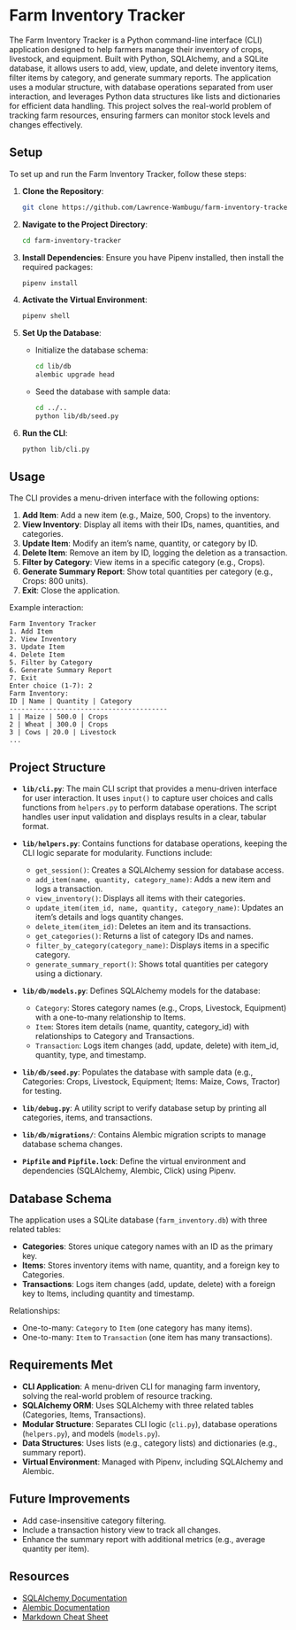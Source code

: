 # Farm Inventory Tracker

The Farm Inventory Tracker is a Python command-line interface (CLI) application designed to help farmers manage their inventory of crops, livestock, and equipment. Built with Python, SQLAlchemy, and a SQLite database, it allows users to add, view, update, and delete inventory items, filter items by category, and generate summary reports. The application uses a modular structure, with database operations separated from user interaction, and leverages Python data structures like lists and dictionaries for efficient data handling. This project solves the real-world problem of tracking farm resources, ensuring farmers can monitor stock levels and changes effectively.

## Setup

To set up and run the Farm Inventory Tracker, follow these steps:

1. **Clone the Repository**:
   ```bash
   git clone https://github.com/Lawrence-Wambugu/farm-inventory-tracker.git
   ```
   

2. **Navigate to the Project Directory**:
   ```bash
   cd farm-inventory-tracker
   ```

3. **Install Dependencies**:
   Ensure you have Pipenv installed, then install the required packages:
   ```bash
   pipenv install
   ```

4. **Activate the Virtual Environment**:
   ```bash
   pipenv shell
   ```

5. **Set Up the Database**:
   - Initialize the database schema:
     ```bash
     cd lib/db
     alembic upgrade head
     ```
   - Seed the database with sample data:
     ```bash
     cd ../..
     python lib/db/seed.py
     ```

6. **Run the CLI**:
   ```bash
   python lib/cli.py
   ```

## Usage

The CLI provides a menu-driven interface with the following options:
1. **Add Item**: Add a new item (e.g., Maize, 500, Crops) to the inventory.
2. **View Inventory**: Display all items with their IDs, names, quantities, and categories.
3. **Update Item**: Modify an item’s name, quantity, or category by ID.
4. **Delete Item**: Remove an item by ID, logging the deletion as a transaction.
5. **Filter by Category**: View items in a specific category (e.g., Crops).
6. **Generate Summary Report**: Show total quantities per category (e.g., Crops: 800 units).
7. **Exit**: Close the application.

Example interaction:
```
Farm Inventory Tracker
1. Add Item
2. View Inventory
3. Update Item
4. Delete Item
5. Filter by Category
6. Generate Summary Report
7. Exit
Enter choice (1-7): 2
Farm Inventory:
ID | Name | Quantity | Category
----------------------------------------
1 | Maize | 500.0 | Crops
2 | Wheat | 300.0 | Crops
3 | Cows | 20.0 | Livestock
...
```

## Project Structure

- **`lib/cli.py`**:
  The main CLI script that provides a menu-driven interface for user interaction. It uses `input()` to capture user choices and calls functions from `helpers.py` to perform database operations. The script handles user input validation and displays results in a clear, tabular format.

- **`lib/helpers.py`**:
  Contains functions for database operations, keeping the CLI logic separate for modularity. Functions include:
  - `get_session()`: Creates a SQLAlchemy session for database access.
  - `add_item(name, quantity, category_name)`: Adds a new item and logs a transaction.
  - `view_inventory()`: Displays all items with their categories.
  - `update_item(item_id, name, quantity, category_name)`: Updates an item’s details and logs quantity changes.
  - `delete_item(item_id)`: Deletes an item and its transactions.
  - `get_categories()`: Returns a list of category IDs and names.
  - `filter_by_category(category_name)`: Displays items in a specific category.
  - `generate_summary_report()`: Shows total quantities per category using a dictionary.

- **`lib/db/models.py`**:
  Defines SQLAlchemy models for the database:
  - `Category`: Stores category names (e.g., Crops, Livestock, Equipment) with a one-to-many relationship to Items.
  - `Item`: Stores item details (name, quantity, category_id) with relationships to Category and Transactions.
  - `Transaction`: Logs item changes (add, update, delete) with item_id, quantity, type, and timestamp.

- **`lib/db/seed.py`**:
  Populates the database with sample data (e.g., Categories: Crops, Livestock, Equipment; Items: Maize, Cows, Tractor) for testing.

- **`lib/debug.py`**:
  A utility script to verify database setup by printing all categories, items, and transactions.

- **`lib/db/migrations/`**:
  Contains Alembic migration scripts to manage database schema changes.

- **`Pipfile` and `Pipfile.lock`**:
  Define the virtual environment and dependencies (SQLAlchemy, Alembic, Click) using Pipenv.

## Database Schema

The application uses a SQLite database (`farm_inventory.db`) with three related tables:
- **Categories**: Stores unique category names with an ID as the primary key.
- **Items**: Stores inventory items with name, quantity, and a foreign key to Categories.
- **Transactions**: Logs item changes (add, update, delete) with a foreign key to Items, including quantity and timestamp.

Relationships:
- One-to-many: `Category` to `Item` (one category has many items).
- One-to-many: `Item` to `Transaction` (one item has many transactions).

## Requirements Met

- **CLI Application**: A menu-driven CLI for managing farm inventory, solving the real-world problem of resource tracking.
- **SQLAlchemy ORM**: Uses SQLAlchemy with three related tables (Categories, Items, Transactions).
- **Modular Structure**: Separates CLI logic (`cli.py`), database operations (`helpers.py`), and models (`models.py`).
- **Data Structures**: Uses lists (e.g., category lists) and dictionaries (e.g., summary report).
- **Virtual Environment**: Managed with Pipenv, including SQLAlchemy and Alembic.

## Future Improvements

- Add case-insensitive category filtering.
- Include a transaction history view to track all changes.
- Enhance the summary report with additional metrics (e.g., average quantity per item).

## Resources

- [SQLAlchemy Documentation](https://docs.sqlalchemy.org/)
- [Alembic Documentation](https://alembic.sqlalchemy.org/)
- [Markdown Cheat Sheet](https://www.markdownguide.org/cheat-sheet/)